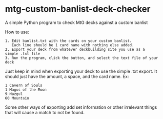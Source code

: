 # mtg-custom-banlist-deck-checker
A simple Python program to check MtG decks against a custom banlist

How to use:

```
1. Edit banlist.txt with the cards on your custom banlist.
   Each line should be 1 card name with nothing else added.
2. Export your deck from whatever deckbuilding site you use as a simple .txt file
3. Run the program, click the button, and select the text file of your deck
```

Just keep in mind when exporting your deck to use the simple .txt export.  It should just have the amount, a space, and the card name.  Ex:

```
1 Cavern of Souls
1 Magus of the Moon
9 Nazgul
60 Mountain
```

Some other ways of exporting add set information or other irrelevant things that will cause a match to not be found.
